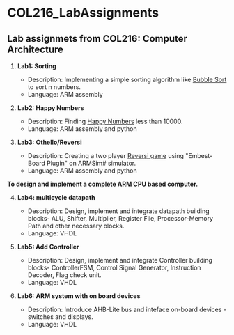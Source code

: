 # COL216_LabAssignments
## Lab assignmets from COL216: Computer Architecture


1. **Lab1: Sorting** 
    * Description: Implementing a simple sorting algorithm like [Bubble Sort](https://en.wikipedia.org/wiki/Bubble_sort) to sort n numbers.
    * Language: ARM assembly

2. **Lab2: Happy Numbers**
    * Description: Finding [Happy Numbers](https://en.wikipedia.org/wiki/Happy_number) less than 10000.
    * Language: ARM assembly and python

3. **Lab3: Othello/Reversi**
    * Description: Creating a two player [Reversi game](https://en.wikipedia.org/wiki/Reversi) using "Embest-Board Plugin" on ARMSim# simulator.
    * Language: ARM assembly and python


**To design and implement a complete ARM CPU based computer.**

4. **Lab4: multicycle datapath**
    * Description: Design, implement and integrate datapath building blocks- ALU, Shifter, Multiplier, Register File, Processor-Memory Path and other necessary blocks.
    * Language: VHDL

5. **Lab5: Add Controller**
    * Description: Design, implement and integrate Controller building blocks- ControllerFSM, Control Signal Generator, Instruction Decoder, Flag check unit.
    * Language: VHDL

6. **Lab6: ARM system with on board devices**
    * Description: Introduce AHB-Lite bus and inteface on-board devices - switches and displays.
    * Language: VHDL


